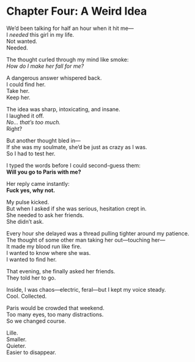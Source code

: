 # Chapter Four: A Weird Idea

We’d been talking for half an hour when it hit me—  
I *needed* this girl in my life.  
Not wanted.  
Needed.  

The thought curled through my mind like smoke:  
*How do I make her fall for me?*  

A dangerous answer whispered back.  
I could find her.  
Take her.  
Keep her.  

The idea was sharp, intoxicating, and insane.  
I laughed it off.  
*No… that’s too much.*  
Right?  

But another thought bled in—  
If she was my soulmate, she’d be just as crazy as I was.  
So I had to test her.  

I typed the words before I could second-guess them:  
**Will you go to Paris with me?**  

Her reply came instantly:  
**Fuck yes, why not.**  

My pulse kicked.  
But when I asked if she was serious, hesitation crept in.  
She needed to ask her friends.  
She didn’t ask.  

Every hour she delayed was a thread pulling tighter around my patience.  
The thought of some other man taking her out—touching her—  
It made my blood run like fire.  
I wanted to know where she was.  
I wanted to find her.  

That evening, she finally asked her friends.  
They told her to go.  

Inside, I was chaos—electric, feral—but I kept my voice steady.  
Cool. Collected.  

Paris would be crowded that weekend.  
Too many eyes, too many distractions.  
So we changed course.  

Lille.  
Smaller.  
Quieter.  
Easier to disappear.
